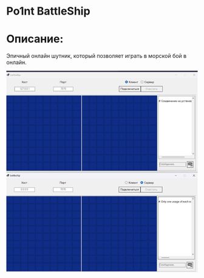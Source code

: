# Po1nt BattleShip
# Описание:
Эпичный онлайн шутник, который позволяет играть в морской бой в онлайн.

![sreggin](image.png)
